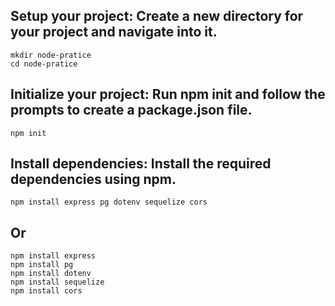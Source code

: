 ## Setup your project: Create a new directory for your project and navigate into it.

    mkdir node-pratice
    cd node-pratice


## Initialize your project: Run npm init and follow the prompts to create a package.json file.

    npm init


## Install dependencies: Install the required dependencies using npm.
    
    npm install express pg dotenv sequelize cors

## Or

    npm install express	
    npm install pg
    npm install dotenv
    npm install sequelize
    npm install cors




